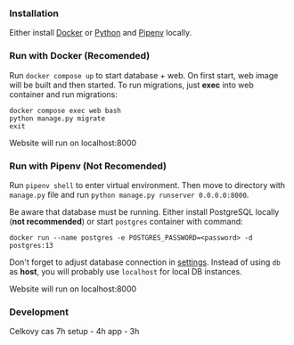 ### Installation

Either install [Docker](https://www.docker.com/products/docker-desktop/) or [Python](https://www.python.org/) and [Pipenv](https://pipenv.pypa.io/en/latest/) locally.

### Run with Docker (Recomended)

Run `docker compose up` to start database + web. On first start, web image will be built and then started. To run migrations, just **exec** into web container and run migrations:

```shell
docker compose exec web bash
python manage.py migrate
exit
```

Website will run on localhost:8000

### Run with Pipenv (Not Recomended)

Run `pipenv shell` to enter virtual environment. Then move to directory with `manage.py` file and run `python manage.py runserver 0.0.0.0:8000`.

Be aware that database must be running. Either install PostgreSQL locally (**not recommended**) or start `postgres` container with command:

```shell
docker run --name postgres -e POSTGRES_PASSWORD=<password> -d postgres:13
```

Don't forget to adjust database connection in [settings](violence-prevention/core/settings.py). Instead of using `db` as **host**, you will probably use `localhost` for local DB instances.

Website will run on localhost:8000


### Development
Celkovy cas 7h
setup - 4h
app - 3h